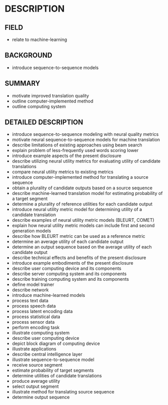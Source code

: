 # DESCRIPTION

## FIELD

- relate to machine-learning

## BACKGROUND

- introduce sequence-to-sequence models

## SUMMARY

- motivate improved translation quality
- outline computer-implemented method
- outline computing system

## DETAILED DESCRIPTION

- introduce sequence-to-sequence modeling with neural quality metrics
- motivate neural sequence-to-sequence models for machine translation
- describe limitations of existing approaches using beam search
- explain problem of less-frequently used words scoring lower
- introduce example aspects of the present disclosure
- describe utilizing neural utility metrics for evaluating utility of candidate translations
- compare neural utility metrics to existing metrics
- introduce computer-implemented method for translating a source sequence
- obtain a plurality of candidate outputs based on a source sequence
- describe machine-learned translation model for estimating probability of a target segment
- determine a plurality of reference utilities for each candidate output
- introduce neural utility metric model for determining utility of a candidate translation
- describe examples of neural utility metric models (BLEURT, COMET)
- explain how neural utility metric models can include first and second generation models
- describe how BLEURT metric can be used as a reference metric
- determine an average utility of each candidate output
- determine an output sequence based on the average utility of each candidate output
- describe technical effects and benefits of the present disclosure
- introduce example embodiments of the present disclosure
- describe user computing device and its components
- describe server computing system and its components
- describe training computing system and its components
- define model trainer
- describe network
- introduce machine-learned models
- process text data
- process speech data
- process latent encoding data
- process statistical data
- process sensor data
- perform encoding task
- illustrate computing system
- describe user computing device
- depict block diagram of computing device
- illustrate applications
- describe central intelligence layer
- illustrate sequence-to-sequence model
- receive source segment
- estimate probability of target segments
- determine utilities of candidate translations
- produce average utility
- select output segment
- illustrate method for translating source sequence
- determine output sequence

